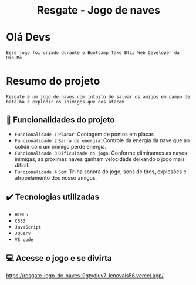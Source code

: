 <h1 align="center" font-size="bold" color-font="red"> Resgate - Jogo de naves </h1>

# Olá Devs
<p> 
  
  ``Esse jogo foi criado durante o Bootcamp Take Blip Web Developer da Dio.Me``

</p>

# Resumo do projeto

<p>
  
  ``Resgate é um jogo de naves com intuito de salvar os amigos em campo de batalha e explodir os inimigos que nos atacam``

</p>

## 🔨 Funcionalidades do projeto

- `Funcionalidade 1` `Placar`: Contagem de pontos em placar.
- `Funcionalidade 2` `Barra de energia`: Controle da energia da nave que ao colidir com um inimigo perde energia.
- `Funcionalidade 3` `Dificuldade do jogo`: Conforme eliminamos as naves inimigas, as proximas naves ganham velocidade deixando o jogo mais dificil.
- `Funcionalidade 4` `Som`: Trilha sonora do jogo, sons de tiros, explosões e atropelamento dos nosso amigos.

## ✔️ Tecnologias utilizadas

- ``HTML5``
- ``CSS3``
- ``JavaScript``
- ``JQuery``
- ``VS code``

## 💻 Acesse o jogo e se divirta

https://resgate-jogo-de-naves-9gtydjuv7-lenovais56.vercel.app/
